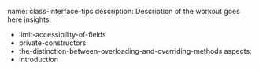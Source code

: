 name: class-interface-tips
description: Description of the workout goes here
insights:
  - limit-accessibility-of-fields
  - private-constructors
  - the-distinction-between-overloading-and-overriding-methods
aspects:
  - introduction

